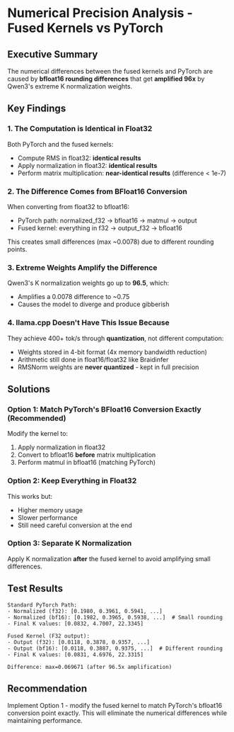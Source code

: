 # Numerical Precision Analysis - Fused Kernels vs PyTorch

## Executive Summary

The numerical differences between the fused kernels and PyTorch are caused by **bfloat16 rounding differences** that get **amplified 96x** by Qwen3's extreme K normalization weights.

## Key Findings

### 1. The Computation is Identical in Float32

Both PyTorch and the fused kernels:
- Compute RMS in float32: **identical results**
- Apply normalization in float32: **identical results**
- Perform matrix multiplication: **near-identical results** (difference < 1e-7)

### 2. The Difference Comes from BFloat16 Conversion

When converting from float32 to bfloat16:
- PyTorch path: normalized_f32 → bfloat16 → matmul → output
- Fused kernel: everything in f32 → output_f32 → bfloat16

This creates small differences (max ~0.0078) due to different rounding points.

### 3. Extreme Weights Amplify the Difference

Qwen3's K normalization weights go up to **96.5**, which:
- Amplifies a 0.0078 difference to ~0.75
- Causes the model to diverge and produce gibberish

### 4. llama.cpp Doesn't Have This Issue Because

They achieve 400+ tok/s through **quantization**, not different computation:
- Weights stored in 4-bit format (4x memory bandwidth reduction)
- Arithmetic still done in float16/float32 like Braidinfer
- RMSNorm weights are **never quantized** - kept in full precision

## Solutions

### Option 1: Match PyTorch's BFloat16 Conversion Exactly (Recommended)

Modify the kernel to:
1. Apply normalization in float32
2. Convert to bfloat16 **before** matrix multiplication
3. Perform matmul in bfloat16 (matching PyTorch)

### Option 2: Keep Everything in Float32

This works but:
- Higher memory usage
- Slower performance
- Still need careful conversion at the end

### Option 3: Separate K Normalization

Apply K normalization **after** the fused kernel to avoid amplifying small differences.

## Test Results

```
Standard PyTorch Path:
- Normalized (f32): [0.1980, 0.3961, 0.5941, ...]
- Normalized (bf16): [0.1982, 0.3965, 0.5938, ...]  # Small rounding
- Final K values: [0.0832, 4.7007, 22.3345]

Fused Kernel (F32 output):
- Output (f32): [0.0118, 0.3878, 0.9357, ...]
- Output (bf16): [0.0118, 0.3887, 0.9375, ...]  # Different rounding
- Final K values: [0.0831, 4.6976, 22.3315]

Difference: max=0.069671 (after 96.5x amplification)
```

## Recommendation

Implement Option 1 - modify the fused kernel to match PyTorch's bfloat16 conversion point exactly. This will eliminate the numerical differences while maintaining performance.